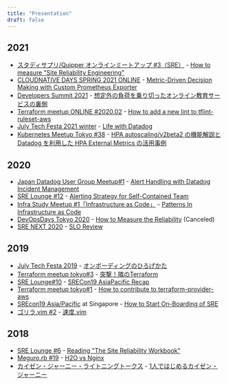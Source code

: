 ```yaml
---
title: "Presentation"
draft: false
---
```


## 2021

* [スタディサプリ/Quipper オンラインミートアップ #3（SRE）](https://quipper.connpass.com/event/221184/) - [How to measure "Site Reliability Engineering"](https://speakerdeck.com/chaspy/how-to-measure-site-reliability-engineering)
* [CLOUDNATIVE DAYS SPRING 2021 ONLINE](https://event.cloudnativedays.jp/cndo2021) - [Metric-Driven Decision Making with Custom Prometheus Exporter](https://event.cloudnativedays.jp/cndo2021/talks/681)
* [Developers Summit 2021](https://event.shoeisha.jp/devsumi/20210218) - [想定外の負荷を乗り切ったオンライン教育サービスの裏側](https://event.shoeisha.jp/devsumi/20210218/session/3084/)
* [Terraform meetup ONLINE #2020.02](https://terraform-jp.connpass.com/event/200581/) - [How to add a new lint to tflint-ruleset-aws](https://gist.github.com/chaspy/606b4c30408b4e1bf0322c0f53c1e78b)
* [July Tech Festa 2021 winter](https://techfesta.connpass.com/event/193966/) - [Life with Datadog](https://speakerdeck.com/chaspy/life-with-datadog)
* [Kubernetes Meetup Tokyo #38](https://k8sjp.connpass.com/event/200136/) - [HPA autoscaling/v2beta2 の機能解説と Datadog を利用した HPA External Metrics の活用事例](https://speakerdeck.com/chaspy/v2beta2-and-examples-of-using-hpa-external-metrics-with-datadoijp/1_11seido/nw.htmlg)

## 2020
* [Japan Datadog User Group Meetup#1](https://datadog-jp.connpass.com/event/185920/) - [Alert Handling with Datadog Incident Management](https://speakerdeck.com/chaspy/alert-handling-with-datadog-incident-management)
* [SRE Lounge #12](https://sre-lounge.connpass.com/event/175323/) - [Alerting Strategy for Self-Contained Team](https://speakerdeck.com/chaspy/alerting-strategy-for-self-contained-team)
* [Infra Study Meetup #1「Infrastructure as Code」](https://forkwell.connpass.com/event/171560/) - [Patterns In Infrastructure as Code](https://speakerdeck.com/chaspy/patterns-in-infrastructure-as-code)
* [DevOpsDays Tokyo 2020](https://www.devopsdaystokyo.org/) - [How to Measure the Reliability](https://confengine.com/devopsdays-tokyo-2020/proposal/14080/how-to-measure-the-reliability) (Canceled)
* [SRE NEXT 2020](https://sre-next.dev/) - [SLO Review](https://speakerdeck.com/chaspy/slo-review)

## 2019
* [July Tech Festa 2019](https://2019.techfesta.jp/) - [オンボーディングのひろげかた](https://speakerdeck.com/chaspy/how-to-spread-onboarding-culture)
* [Terraform meetup tokyo#3](https://terraform-jp.connpass.com/event/153286/) - [突撃！隣のTerraform](https://speakerdeck.com/chaspy/visit-the-next-terraform)
* [SRE Lounge#10](https://sre-lounge.connpass.com/event/139832/) - [SRECon19 AsiaPacific Recap](https://speakerdeck.com/chaspy/srecon19-asiapacific-recap)
* [Terraform meetup tokyo#1](https://terraform-jp.connpass.com/event/137865/) - [How to contribute to terraform-provider-aws](https://speakerdeck.com/chaspy/how-to-contribute-to-terraform-provider-aws)
* [SREcon19 Asia/Pacific](https://www.usenix.org/conference/srecon19asia) at Singapore - [How to Start On-Boarding of SRE](https://www.usenix.org/conference/srecon19asia/presentation/kondo)
* [ゴリラ.vim #2](https://gorillavim.connpass.com/event/121394/) - [速度.vim](https://speakerdeck.com/chaspy/sokudo-dot-vim)

## 2018
* [SRE Lounge #6](https://sre-lounge.connpass.com/event/108054/) - [Reading "The Site Reliability Workbook"](https://speakerdeck.com/chaspy/reading-the-site-reliability-workbook)
* [Meguro.rb #19](https://megurorb.connpass.com/event/100401/) - [H2O vs Nginx](https://speakerdeck.com/chaspy/h2o-vs-nginx)
* [カイゼン・ジャーニー・ライトニングトークス](https://devlove.doorkeeper.jp/events/75607) - [1人ではじめるカイゼン・ジャーニー](https://speakerdeck.com/chaspy/start-kaizen-journey-by-myself)
